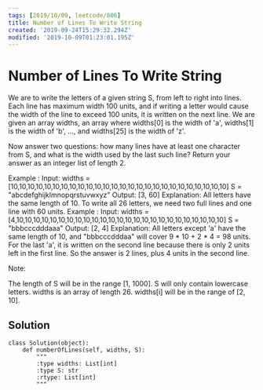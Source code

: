 ```yaml
---
tags: [2019/10/09, leetcode/806]
title: Number of Lines To Write String
created: '2019-09-24T15:29:32.294Z'
modified: '2019-10-09T01:23:01.195Z'
---
```


# Number of Lines To Write String

We are to write the letters of a given string S, from left to right into lines. Each line has maximum width 100 units, and if writing a letter would cause the width of the line to exceed 100 units, it is written on the next line. We are given an array widths, an array where widths[0] is the width of 'a', widths[1] is the width of 'b', ..., and widths[25] is the width of 'z'.

Now answer two questions: how many lines have at least one character from S, and what is the width used by the last such line? Return your answer as an integer list of length 2.

 

Example :
Input: 
widths = [10,10,10,10,10,10,10,10,10,10,10,10,10,10,10,10,10,10,10,10,10,10,10,10,10,10]
S = "abcdefghijklmnopqrstuvwxyz"
Output: [3, 60]
Explanation: 
All letters have the same length of 10. To write all 26 letters,
we need two full lines and one line with 60 units.
Example :
Input: 
widths = [4,10,10,10,10,10,10,10,10,10,10,10,10,10,10,10,10,10,10,10,10,10,10,10,10,10]
S = "bbbcccdddaaa"
Output: [2, 4]
Explanation: 
All letters except 'a' have the same length of 10, and 
"bbbcccdddaa" will cover 9 * 10 + 2 * 4 = 98 units.
For the last 'a', it is written on the second line because
there is only 2 units left in the first line.
So the answer is 2 lines, plus 4 units in the second line.
 

Note:

The length of S will be in the range [1, 1000].
S will only contain lowercase letters.
widths is an array of length 26.
widths[i] will be in the range of [2, 10].

## Solution

```
class Solution(object):
    def numberOfLines(self, widths, S):
        """
        :type widths: List[int]
        :type S: str
        :rtype: List[int]
        """
        
```
